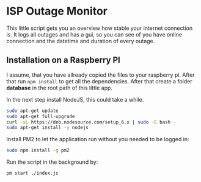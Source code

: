 # ISP Outage Monitor

This little script gets you an overview how stable your internet connection is. It logs all outages and has a gui, so you can see of you have online connection and the datetime and duration of every outage.

## Installation on a Raspberry PI

I assume, that you have allready copied the files to your raspberry pi. After that run ``npm install`` to get all the dependencies. After that create a folder **database** in the root path of this little app.

In the next step install NodeJS, this could take a while.

```bash
sudo apt-get update  
sudo apt-get full-upgrade  
curl -sL https://deb.nodesource.com/setup_6.x | sudo -E bash -  
sudo apt-get install -y nodejs
```

Install PM2 to let the application run without you needed to be logged in:

```bash
sudo npm install -g pm2
```

Run the script in the background by:

```bash
pm start ./index.js
```
